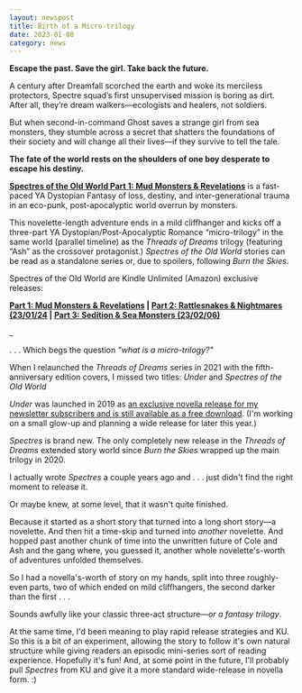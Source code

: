```yaml
---
layout: newspost
title: Birth of a Micro-trilogy
date: 2023-01-08
category: news
---
```


**Escape the past. Save the girl. Take back the future.**

A century after Dreamfall scorched the earth and woke its merciless protectors, Spectre squad’s first unsupervised mission is boring as dirt. After all, they’re dream walkers—ecologists and healers, not soldiers.

But when second-in-command Ghost saves a strange girl from sea monsters, they stumble across a secret that shatters the foundations of their society and will change all their lives—if they survive to tell the tale.

**The fate of the world rests on the shoulders of one boy desperate to escape his destiny.**

[**Spectres of the Old World Part 1: Mud Monsters & Revelations**](https://www.amazon.com/dp/B0BRP25PFY) is a fast-paced YA Dystopian Fantasy of loss, destiny, and inter-generational trauma in an eco-punk, post-apocalyptic world overrun by monsters.

This novelette-length adventure ends in a mild cliffhanger and kicks off a three-part YA Dystopian/Post-Apocalyptic Romance “micro-trilogy” in the same world (parallel timeline) as the *Threads of Dreams* trilogy (featuring “Ash” as the crossover protagonist.) *Spectres of the Old World* stories can be read as a standalone series or, due to spoilers, following *Burn the Skies*.

Spectres of the Old World are Kindle Unlimited (Amazon) exclusive releases: 

**[Part 1: Mud Monsters & Revelations](https://www.amazon.com/dp/B0BRP25PFY) | [Part 2: Rattlesnakes & Nightmares (23/01/24](https://www.amazon.com/dp/B0BRPMV6NV) | [Part 3: Sedition & Sea Monsters (23/02/06)](https://www.amazon.com/dp/B0BRP5Z13S)**

_

. . . Which begs the question *"what is a micro-trilogy?"*

When I relaunched the *Threads of Dreams* series in 2021 with the fifth-anniversary edition covers, I missed two titles: *Under* and *Spectres of the Old World*

*Under* was launched in 2019 as [an exclusive novella release for my newsletter subscribers and is still available as a free download](https://mailchi.mp/7852e61cb116/ka-wiggins-ya-dystopian-dark-fantasy-newsletter). (I'm working on a small glow-up and planning a wide release for later this year.)

*Spectres* is brand new. The only completely new release in the *Threads of Dreams* extended story world since *Burn the Skies* wrapped up the main trilogy in 2020.

I actually wrote *Spectres* a couple years ago and . . . just didn't find the right moment to release it.

Or maybe knew, at some level, that it wasn't quite finished.

Because it started as a short story that turned into a long short story—a novelette. And then hit a time-skip and turned into *another* novelette. And hopped past another chunk of time into the unwritten future of Cole and Ash and the gang where, you guessed it, another whole novelette's-worth of adventures unfolded themselves.

So I had a novella's-worth of story on my hands, split into three roughly-even parts, two of which ended on mild cliffhangers, the second darker than the first . . . 

Sounds awfully like your classic three-act structure—*or a fantasy trilogy*.

At the same time, I'd been meaning to play rapid release strategies and KU. So this is a bit of an experiment, allowing the story to follow it's own natural structure while giving readers an episodic mini-series sort of reading experience. Hopefully it's fun! And, at some point in the future, I'll probably pull *Spectres* from KU and give it a more standard wide-release in novella form. :)
